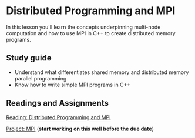 # Distributed Programming and MPI

In this lesson you'll learn the concepts underpinning multi-node computation and how to use MPI in C++ to create distributed memory programs.

## Study guide

- Understand what differentiates shared memory and distributed memory parallel programming
- Know how to write simple MPI programs in C++

## Readings and Assignments

[Reading: Distributed Programming and MPI](../readings/mpi.md)

[Project: MPI](../project/phase7.md) (**start working on this well before the due date**)
